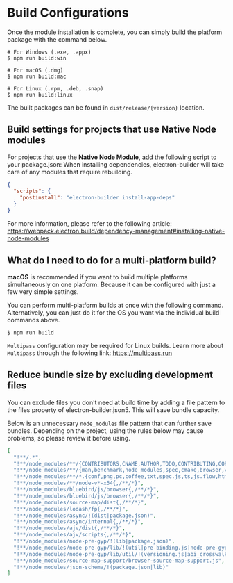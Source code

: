 # Build Configurations

Once the module installation is complete, you can simply build the platform package with the command below.

```shell
# For Windows (.exe, .appx)
$ npm run build:win

# For macOS (.dmg)
$ npm run build:mac

# For Linux (.rpm, .deb, .snap)
$ npm run build:linux
```

The built packages can be found in `dist/release/{version}` location.

## Build settings for projects that use Native Node modules

For projects that use the **Native Node Module**, add the following script to your package.json: When installing dependencies, electron-builder will take care of any modules that require rebuilding.

```json
{
  "scripts": {
    "postinstall": "electron-builder install-app-deps"
  }
}
```

For more information, please refer to the following article: https://webpack.electron.build/dependency-management#installing-native-node-modules

## What do I need to do for a multi-platform build?

**macOS** is recommended if you want to build multiple platforms simultaneously on one platform. Because it can be configured with just a few very simple settings.

You can perform multi-platform builds at once with the following command. Alternatively, you can just do it for the OS you want via the individual build commands above.

```shell
$ npm run build
```

`Multipass` configuration may be required for Linux builds. Learn more about `Multipass` through the following link: https://multipass.run

## Reduce bundle size by excluding development files

You can exclude files you don't need at build time by adding a file pattern to the files property of electron-builder.json5. This will save bundle capacity.

Below is an unnecessary `node_modules` file pattern that can further save bundles. Depending on the project, using the rules below may cause problems, so please review it before using.

```json
[
  "!**/.*",
  "!**/node_modules/**/{CONTRIBUTORS,CNAME,AUTHOR,TODO,CONTRIBUTING,COPYING,INSTALL,NEWS,PORTING,Makefile,htdocs,CHANGELOG,ChangeLog,changelog,README,Readme,readme,test,sample,example,demo,composer.json,tsconfig.json,jsdoc.json,tslint.json,typings.json,gulpfile,bower.json,package-lock,Gruntfile,CMakeLists,karma.conf,yarn.lock}*",
  "!**/node_modules/**/{man,benchmark,node_modules,spec,cmake,browser,vagrant,doxy*,bin,obj,obj.target,example,examples,test,tests,doc,docs,msvc,Xcode,CVS,RCS,SCCS}{,/**/*}",
  "!**/node_modules/**/*.{conf,png,pc,coffee,txt,spec.js,ts,js.flow,html,def,jst,xml,ico,in,ac,sln,dsp,dsw,cmd,vcproj,vcxproj,vcxproj.filters,pdb,exp,obj,lib,map,md,sh,gypi,gyp,h,cpp,yml,log,tlog,Makefile,mk,c,cc,rc,xcodeproj,xcconfig,d.ts,yaml,hpp}",
  "!**/node_modules/**/node-v*-x64{,/**/*}",
  "!**/node_modules/bluebird/js/browser{,/**/*}",
  "!**/node_modules/bluebird/js/browser{,/**/*}",
  "!**/node_modules/source-map/dist{,/**/*}",
  "!**/node_modules/lodash/fp{,/**/*}",
  "!**/node_modules/async/!(dist|package.json)",
  "!**/node_modules/async/internal{,/**/*}",
  "!**/node_modules/ajv/dist{,/**/*}",
  "!**/node_modules/ajv/scripts{,/**/*}",
  "!**/node_modules/node-pre-gyp/!(lib|package.json)",
  "!**/node_modules/node-pre-gyp/lib/!(util|pre-binding.js|node-pre-gyp.js)",
  "!**/node_modules/node-pre-gyp/lib/util/!(versioning.js|abi_crosswalk.json)",
  "!**/node_modules/source-map-support/browser-source-map-support.js",
  "!**/node_modules/json-schema/!(package.json|lib)"
]
```
